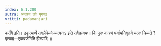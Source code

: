 ```yaml
---
index: 6.1.200
sutra: अन्तश्च तवै युगपत्‌
vritti: padamanjari
---
```


 कर्तेवै इति। ठ्कृत्यार्थे तवलैकेन्केन्यत्वनःऽ इति तवैप्रत्ययः। किं पुनः कारणं पर्यायनिवृतये यत्नः क्रियते ? इत्याह--एकवर्जमिति हीत्यादि ॥